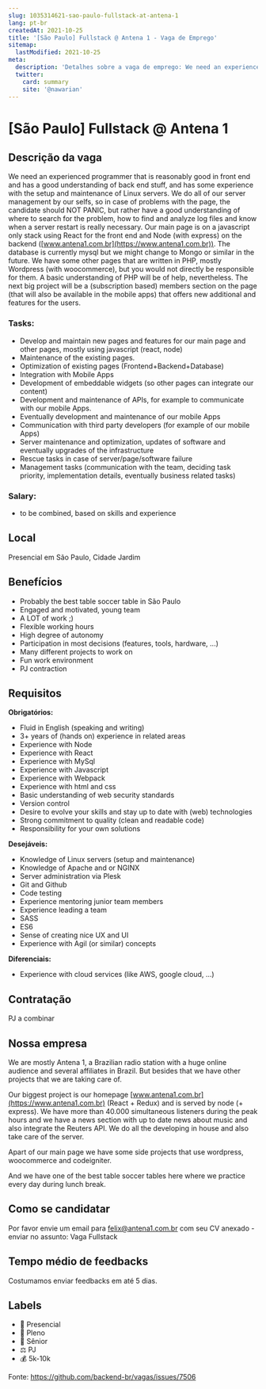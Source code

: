 ```yaml
---
slug: 1035314621-sao-paulo-fullstack-at-antena-1
lang: pt-br
createdAt: 2021-10-25
title: '[São Paulo] Fullstack @ Antena 1 - Vaga de Emprego'
sitemap:
  lastModified: 2021-10-25
meta:
  description: 'Detalhes sobre a vaga de emprego: We need an experienced programmer that is reasonably good in front end and has a good understanding of back end stuff, and has some experience with the setup and maintenance of Linux servers. We do all of our server management by our selfs, so in case of problems with the page, the candidate should NOT PANIC, but rather have a good understanding of where to search for the problem, how to find and analyze log files and know when a server restart is really necessary. Our main page is on a javascript only stack using React for the front end and Node (with express) on the backend ([www.antena1.com.br](https://www.antena1.com.br)). The database is currently mysql but we might change to Mongo or similar in the future. We have some other pages that are written in PHP, mostly Wordpress (with woocommerce), but you would not directly be responsible for them. A basic understanding of PHP will be of help, nevertheless. The next big project will be a (subscription based) members section on the page (that will also be available in the mobile apps) that offers new additional and features for the users.'
  twitter:
    card: summary
    site: '@nawarian'
---
```


# [São Paulo] Fullstack @ Antena 1


## Descrição da vaga

We need an experienced programmer that is reasonably good in front end and has a good understanding of back end stuff, and has some experience with the setup and maintenance of Linux servers.
We do all of our server management by our selfs, so in case of problems with the page, the candidate should NOT PANIC, but rather have a good understanding of where to search for the problem, how to find and analyze log files and know when a server restart is really necessary.
Our main page is on a javascript only stack using React for the front end and Node (with express) on the backend ([www.antena1.com.br](https://www.antena1.com.br)). The database is currently mysql but we might change to Mongo or similar in the future. We have some other pages that are written in PHP, mostly Wordpress (with woocommerce), but you would not directly be responsible for them. A basic understanding of PHP will be of help, nevertheless.
The next big project will be a (subscription based) members section on the page (that will also be available in the mobile apps) that offers new additional and features for the users. 

### Tasks:

- Develop and maintain new pages and features for our main page and other pages, mostly using javascript (react, node)
- Maintenance of the existing pages.
- Optimization of existing pages (Frontend+Backend+Database)
- Integration with Mobile Apps
- Development of embeddable widgets (so other pages can integrate our content)
- Development and maintenance of APIs, for example to communicate with our mobile Apps.
- Eventually development and maintenance of our mobile Apps
- Communication with third party developers (for example of our mobile Apps)
- Server maintenance and optimization, updates of software and eventually upgrades of the infrastructure
- Rescue tasks in case of server/page/software failure
- Management tasks (communication with the team, deciding task priority, implementation details, eventually business related tasks)

### Salary:

- to be combined, based on skills and experience

## Local

Presencial em São Paulo, Cidade Jardim 

## Benefícios

- Probably the best table soccer table in São Paulo
- Engaged and motivated, young team
- A LOT of work ;)
- Flexible working hours
- High degree of autonomy
- Participation in most decisions (features, tools, hardware, ...)
- Many different projects to work on
- Fun work environment
- PJ contraction

## Requisitos

**Obrigatórios:**
- Fluid in English (speaking and writing)
- 3+ years of (hands on) experience in related areas
- Experience with Node
- Experience with React
- Experience with MySql
- Experience with Javascript
- Experience with Webpack
- Experience with html and css
- Basic understanding of web security standards
- Version control
- Desire to evolve your skills and stay up to date with (web) technologies
- Strong commitment to quality (clean and readable code)
- Responsibility for your own solutions

**Desejáveis:**
- Knowledge of Linux servers (setup and maintenance)
- Knowledge of Apache and or NGINX
- Server administration via Plesk
- Git and Github
- Code testing
- Experience mentoring junior team members
- Experience leading a team
- SASS
- ES6
- Sense of creating nice UX and UI
- Experience with Agil (or similar) concepts

**Diferenciais:**
- Experience with cloud services (like AWS, google cloud, ...)

## Contratação

PJ a combinar

## Nossa empresa

We are mostly Antena 1, a Brazilian radio station with a huge online audience and several affiliates in Brazil. But besides that we have other projects that we are taking care of.

Our biggest project is our homepage [www.antena1.com.br](https://www.antena1.com.br) (React + Redux) and is served by node (+ express). We have more than 40.000 simultaneous listeners during the peak hours and we have a news section with up to date news about music and also integrate the Reuters API.
We do all the developing in house and also take care of the server.

Apart of our main page we have some side projects that use wordpress, woocommerce and codeigniter.

And we have one of the best table soccer tables here where we practice every day during lunch break.

## Como se candidatar

Por favor envie um email para felix@antena1.com.br com seu CV anexado - enviar no assunto: Vaga Fullstack

## Tempo médio de feedbacks

Costumamos enviar feedbacks em até 5 dias.

## Labels

- 🏢 Presencial
- 👨 Pleno
- 👴 Sênior
- ⚖️ PJ
- 💰 5k-10k

Fonte: https://github.com/backend-br/vagas/issues/7506